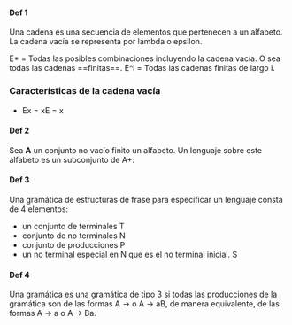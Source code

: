 
#### Def 1
Una cadena es una secuencia de elementos que pertenecen a un alfabeto. La cadena vacía se representa por lambda o epsilon. 

E* = Todas las posibles combinaciones incluyendo la cadena vacía. O sea todas las cadenas ==finitas==.
E^i = Todas las cadenas finitas de largo i.

### Características de la cadena vacía
- Ex = xE = x


#### Def 2
Sea **A** un conjunto no vacío finito un alfabeto. Un lenguaje sobre este alfabeto es un subconjunto de A+.

#### Def 3
Una gramática de estructuras de frase para especificar un lenguaje consta de 4 elementos:
- un conjunto de terminales T
- conjunto de no terminales N
- conjunto de producciones P
- un no terminal especial en N que es el no terminal inicial. S

#### Def 4
Una gramática es una gramática de tipo 3 si todas las producciones de la gramática son de las formas A -> o A -> aB, de manera equivalente, de las formas A -> a o A -> Ba.

